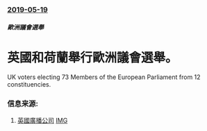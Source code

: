 ### [2019-05-19](/news/2019/05/19/index.md)

##### 歐洲議會選舉
# 英國和荷蘭舉行歐洲議會選舉。 

UK voters electing 73 Members of the European Parliament from 12 constituencies.


### 信息来源:

1. [英國廣播公司](https://www.bbc.com/news/uk-politics-48372665) [IMG](https://ichef.bbci.co.uk/news/1024/branded_news/E391/production/_107075285_polling_station_1_reuters.jpg)
